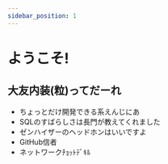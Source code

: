 ```yaml
---
sidebar_position: 1
---
```


# ようこそ!

## 大友内装(粒)ってだーれ
- ちょっとだけ開発できる系えんじにあ
- SQLのすばらしさは長門が教えてくれました
- ゼンハイザーのヘッドホンはいいですよ
- GitHub信者
- ネットワークﾁｮｯﾄﾃﾞｷﾙ
